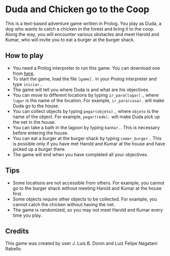 

# Duda and Chicken go to the Coop

This is a text-based adventure game written in Prolog. You play as Duda, a dog who wants to catch a chicken in the forest and bring it to the coop. Along the way, you will encounter various obstacles and meet Harold and Kumar, who will invite you to eat a burger at the burger shack.

## How to play

- You need a Prolog interpreter to run this game. You can download one from [here](https://www.swi-prolog.org/download/stable).
- To start the game, load the file `[game].` in your Prolog interpreter and type `iniciar.`.
- The game will tell you where Duda is and what are his objectives.
- You can move to different locations by typing `ir_para(lugar).`, where `lugar` is the name of the location. For example, `ir_para(casa).` will make Duda go to the house.
- You can collect objects by typing `pegar(objeto).`, where `objeto` is the name of the object. For example, `pegar(rede).` will make Duda pick up the net in the house.
- You can take a bath in the lagoon by typing `banhar.`. This is necessary before entering the house.
- You can eat a burger at the burger shack by typing `comer_burger.`. This is possible only if you have met Harold and Kumar at the house and have picked up a burger there.
- The game will end when you have completed all your objectives.

## Tips

- Some locations are not accessible from others. For example, you cannot go to the burger shack without meeting Harold and Kumar at the house first.
- Some objects require other objects to be collected. For example, you cannot catch the chicken without having the net.
- The game is randomized, so you may not meet Harold and Kumar every time you play.

## Credits

This game was created by user J. Luis B. Donin and Luiz Felipe Nagatani Rabello.
